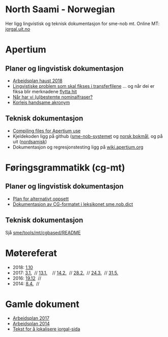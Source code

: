 # North Saami - Norwegian

Her ligg lingvistisk og teknisk dokumentasjon for sme-nob mt. Online MT: [jorgal.uit.no](http://jorgal.uit.no)

# Apertium

## Planer og lingvistisk dokumentasjon

- [Arbeidsplan haust 2018](Arbeidsplan2018.html)
- [Lingvistiske problem som skal fikses i transferfilene](TransferProblems.html)
  ... og når dei er fiksa blir merknadene [flytta hit](SolvedTransferProblems.html)
- [Når har vi (u)bestemte nominalfraser?](Bestemtheit.html)
- [Korleis handsame akronym](Akronym.html)

## Teknisk dokumentasjon

- [Compiling files for Apertium use](../DailyCompilingOfApertiumFiles.html)
- Kjeldekoden ligg på github ([sme-nob-systemet](https://github.com/apertium/apertium-sme-nob) og [norsk bokmål](https://github.com/apertium/apertium-nob), og på uit ([nordsamisk](https://giellalt.uit.no/lang/sme/j-sme.html))
- Dokumentasjon og regresjonstesting ligg på [wiki.apertium.org](http://wiki.apertium.org/wiki/Northern_Sámi_and_Norwegian_Bokmålhttp://wiki.apertium.org/wiki/Northern_Sámi_and_Norwegian_Bokmål)

# Føringsgrammatikk (cg-mt)

## Planer og lingvistisk dokumentasjon

- [Plan for alternativt oppsett](PlanCG.html)
- [Dokumentasjon av CG-formatet i leksikonet sme.nob.dict](cg/Leksikonet.html)

## Teknisk dokumentasjon

Sjå [sme/tools/mt/cgbased/README](http://gtsvn.uit.no/langtech/trunk/langs/sme/tools/mt/cgbased/README)

# Møtereferat

- 2018:
  [1.10](https://divvungiellatekno.github.io/giellalt.uit.no/mt/smenob/meetings/181001.html)
- 2017:
  [3.1.](https://divvungiellatekno.github.io/giellalt.uit.no/mt/smenob/meetings/170103.html)  //
  [13.1.](https://divvungiellatekno.github.io/giellalt.uit.no/mt/smenob/meetings/170113.html)    //
  [14.2.](https://divvungiellatekno.github.io/giellalt.uit.no/mt/smenob/meetings/170214.html)  //
  [28.2.](https://divvungiellatekno.github.io/giellalt.uit.no/mt/smenob/meetings/170228.html)  //
  [24.3.](https://divvungiellatekno.github.io/giellalt.uit.no/mt/smenob/meetings/170324.html)  //
  [31.5.](https://divvungiellatekno.github.io/giellalt.uit.no/mt/smenob/meetings/170531.html)
- 2016:
  [19.12](https://divvungiellatekno.github.io/giellalt.uit.no/mt/smenob/meetings/161219.html)  //
- 2014:
  [8.4.](https://divvungiellatekno.github.io/giellalt.uit.no/mt/smenob/meetings/140408.html)  //

# Gamle dokument

- [Arbeidsplan 2017](Arbeidsplan.html)
- [Arbeidsplan 2014](WorkingPlan2014.html)
- [Tekst for å lokalisere jorgal-sida](Lokalisering.html)
